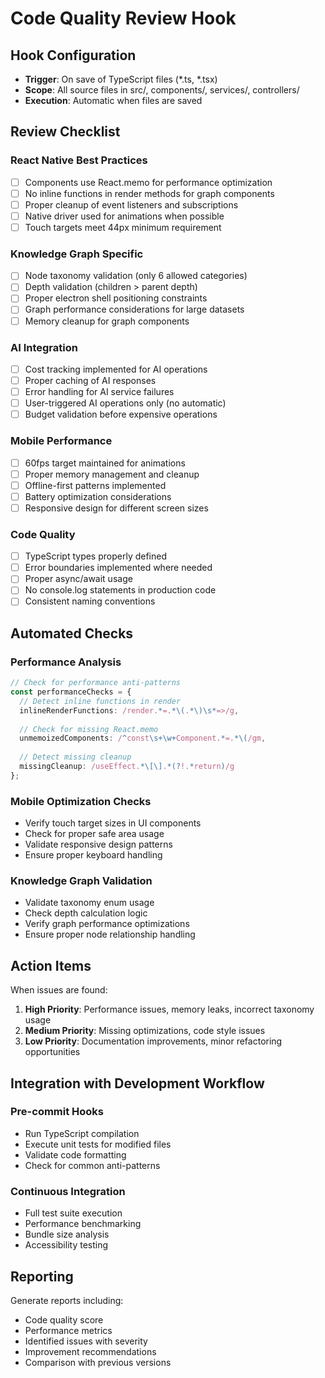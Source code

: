 # Code Quality Review Hook

## Hook Configuration
- **Trigger**: On save of TypeScript files (*.ts, *.tsx)
- **Scope**: All source files in src/, components/, services/, controllers/
- **Execution**: Automatic when files are saved

## Review Checklist

### React Native Best Practices
- [ ] Components use React.memo for performance optimization
- [ ] No inline functions in render methods for graph components
- [ ] Proper cleanup of event listeners and subscriptions
- [ ] Native driver used for animations when possible
- [ ] Touch targets meet 44px minimum requirement

### Knowledge Graph Specific
- [ ] Node taxonomy validation (only 6 allowed categories)
- [ ] Depth validation (children > parent depth)
- [ ] Proper electron shell positioning constraints
- [ ] Graph performance considerations for large datasets
- [ ] Memory cleanup for graph components

### AI Integration
- [ ] Cost tracking implemented for AI operations
- [ ] Proper caching of AI responses
- [ ] Error handling for AI service failures
- [ ] User-triggered AI operations only (no automatic)
- [ ] Budget validation before expensive operations

### Mobile Performance
- [ ] 60fps target maintained for animations
- [ ] Proper memory management and cleanup
- [ ] Offline-first patterns implemented
- [ ] Battery optimization considerations
- [ ] Responsive design for different screen sizes

### Code Quality
- [ ] TypeScript types properly defined
- [ ] Error boundaries implemented where needed
- [ ] Proper async/await usage
- [ ] No console.log statements in production code
- [ ] Consistent naming conventions

## Automated Checks

### Performance Analysis
```typescript
// Check for performance anti-patterns
const performanceChecks = {
  // Detect inline functions in render
  inlineRenderFunctions: /render.*=.*\(.*\)\s*=>/g,
  
  // Check for missing React.memo
  unmemoizedComponents: /^const\s+\w+Component.*=.*\(/gm,
  
  // Detect missing cleanup
  missingCleanup: /useEffect.*\[\].*(?!.*return)/g
};
```

### Mobile Optimization Checks
- Verify touch target sizes in UI components
- Check for proper safe area usage
- Validate responsive design patterns
- Ensure proper keyboard handling

### Knowledge Graph Validation
- Validate taxonomy enum usage
- Check depth calculation logic
- Verify graph performance optimizations
- Ensure proper node relationship handling

## Action Items

When issues are found:
1. **High Priority**: Performance issues, memory leaks, incorrect taxonomy usage
2. **Medium Priority**: Missing optimizations, code style issues
3. **Low Priority**: Documentation improvements, minor refactoring opportunities

## Integration with Development Workflow

### Pre-commit Hooks
- Run TypeScript compilation
- Execute unit tests for modified files
- Validate code formatting
- Check for common anti-patterns

### Continuous Integration
- Full test suite execution
- Performance benchmarking
- Bundle size analysis
- Accessibility testing

## Reporting

Generate reports including:
- Code quality score
- Performance metrics
- Identified issues with severity
- Improvement recommendations
- Comparison with previous versions